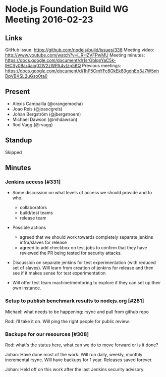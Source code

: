 # Node.js Foundation Build WG Meeting 2016-02-23

## Links

GitHub issue: https://github.com/nodejs/build/issues/336
Meeting video: http://www.youtube.com/watch?v=I_RHZVFPwMU
Meeting minutes: https://docs.google.com/document/d/1srGblqnYaC5k-lHCSy08ar4aiq02lV2zWPA4vtzp5KQ
Previous meetings: https://docs.google.com/document/d/1hP5CmYFc8OkEk83gdnEo3J7W5nhDpVBKSL2uGso0ta0

## Present

* Alexis Campailla (@orangemocha)
* Joao Reis (@joaocgreis)
* Johan Bergström (@jbergstroem)
* Michael Dawson (@mhdawson)
* Rod Vagg (@rvagg)

## Standup

Skipped

## Minutes

### Jenkins access [#331]

* Some discussion on what levels of access we should provide and to who.
  * collaborators
  * build/test teams
  * release team

* Possible actions
  * agreed that we should work towards completely separate jenkins infra/slaves
    for release
  * agreed to add checkbox on test jobs to confirm that they have reviewed the
    PR being tested for security attacks.

* Discussion on separate jenkins for test experimentation (with reduced set of
  slaves). Will learn from creation of jenkins for release and then see if it
  makes sense for test experimentation
* Will offer test team machine/mentoring to explore if they can set up their
  own instance.

### Setup to publish benchmark results to nodejs.org [#281]

Michael: what needs to be happening: rsync and pull from github repo

Rod: I’ll take it on. Will ping the right people for public review.

### Backups for our resources [#308]

Rod: what's the status here, what can we do to move forward or is it done?

Johan: Have done most of the work. Will run daily, weekly, monthly incremental
rsync. Will have backups for 1 year. Releases saved forever.

Johan: Held off on this work after the last Jenkins security advisory.
